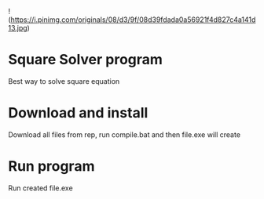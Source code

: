 !(https://i.pinimg.com/originals/08/d3/9f/08d39fdada0a56921f4d827c4a141d13.jpg)
# Square Solver program

Best way to solve square equation

# Download and install

Download all files from rep, run compile.bat and then file.exe will create

# Run program

Run created file.exe

